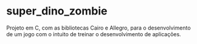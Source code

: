 # super_dino_zombie
Projeto em C, com as bibliotecas Cairo e Allegro, para o desenvolvimento de um jogo com o intuito de treinar o desenvolvimento de aplicações.
